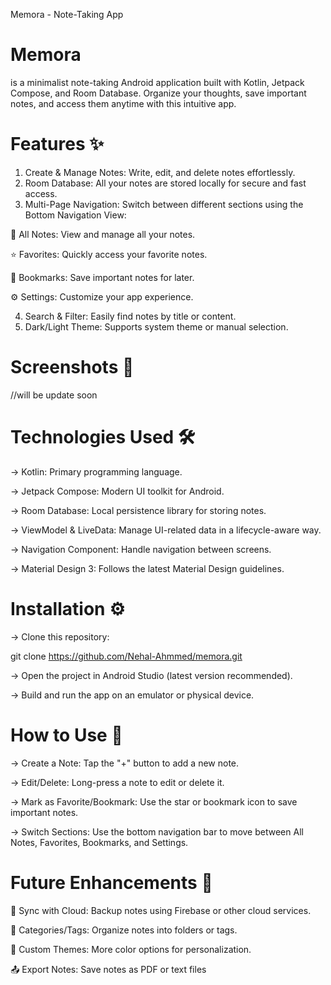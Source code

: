 Memora - Note-Taking App

# Memora 
is a minimalist note-taking Android application built with Kotlin, Jetpack Compose, and Room Database. Organize your thoughts, save important notes, and access them anytime with this intuitive app.

# Features ✨

1. Create & Manage Notes: Write, edit, and delete notes effortlessly.
2. Room Database: All your notes are stored locally for secure and fast access.
3. Multi-Page Navigation: Switch between different sections using the Bottom Navigation View:

📝 All Notes: View and manage all your notes.

⭐ Favorites: Quickly access your favorite notes.

🔖 Bookmarks: Save important notes for later.

⚙️ Settings: Customize your app experience.

4. Search & Filter: Easily find notes by title or content.
5. Dark/Light Theme: Supports system theme or manual selection.

# Screenshots 📱

//will be update soon


# Technologies Used 🛠️

-> Kotlin: Primary programming language.

-> Jetpack Compose: Modern UI toolkit for Android.

-> Room Database: Local persistence library for storing notes.

-> ViewModel & LiveData: Manage UI-related data in a lifecycle-aware way.

-> Navigation Component: Handle navigation between screens.

-> Material Design 3: Follows the latest Material Design guidelines.


# Installation ⚙️

-> Clone this repository:


git clone https://github.com/Nehal-Ahmmed/memora.git

-> Open the project in Android Studio (latest version recommended).

-> Build and run the app on an emulator or physical device.


# How to Use 📲
-> Create a Note: Tap the "+" button to add a new note.

-> Edit/Delete: Long-press a note to edit or delete it.

-> Mark as Favorite/Bookmark: Use the star or bookmark icon to save important notes.

-> Switch Sections: Use the bottom navigation bar to move between All Notes, Favorites, Bookmarks, and Settings.


# Future Enhancements 🚀
🔄 Sync with Cloud: Backup notes using Firebase or other cloud services.

📂 Categories/Tags: Organize notes into folders or tags.

🎨 Custom Themes: More color options for personalization.

📤 Export Notes: Save notes as PDF or text files

